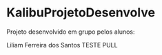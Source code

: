 # KalibuProjetoDesenvolve
Projeto desenvolvido em grupo pelos alunos:

Liliam Ferreira dos Santos
TESTE PULL